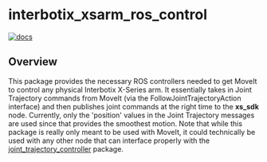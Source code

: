 # interbotix_xsarm_ros_control

[![docs](https://trossenrobotics.com/docs/docs_button.svg)](https://www.trossenrobotics.com/docs/interbotix_xsarms/ros2_packages/ros_control.html)

## Overview

This package provides the necessary ROS controllers needed to get MoveIt to control any physical Interbotix X-Series arm. It essentially takes in Joint Trajectory commands from MoveIt (via the FollowJointTrajectoryAction interface) and then publishes joint commands at the right time to the **xs_sdk** node. Currently, only the 'position' values in the Joint Trajectory messages are used since that provides the smoothest motion. Note that while this package is really only meant to be used with MoveIt, it could technically be used with any other node that can interface properly with the [joint_trajectory_controller](http://wiki.ros.org/joint_trajectory_controller) package.
